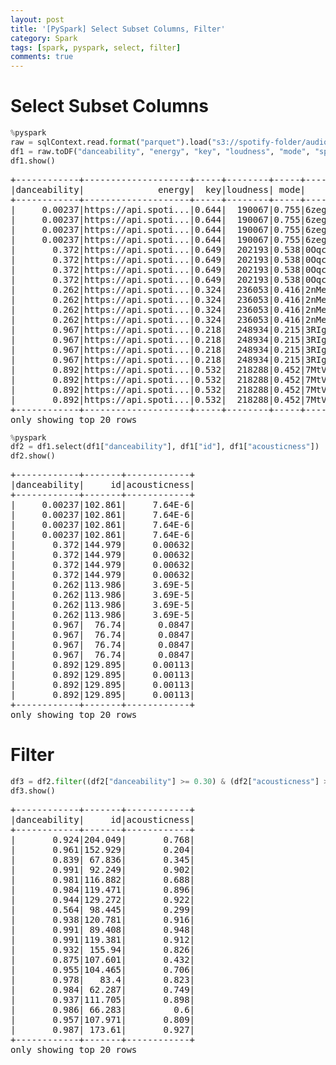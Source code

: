 ```yaml
---
layout: post
title: '[PySpark] Select Subset Columns, Filter'
category: Spark
tags: [spark, pyspark, select, filter]
comments: true
---
```


# Select Subset Columns

~~~python
%pyspark
raw = sqlContext.read.format("parquet").load("s3://spotify-folder/audio-features/dt=2020-01-29/top-tracks.parquet")
df1 = raw.toDF("danceability", "energy", "key", "loudness", "mode", "speechiness", "acousticness", "instrumentalnesss", "liveness", "valence", "tempo", "type", "id", "uri", "track_href", "analysis_url", "duration_ms", "time_signature")
df1.show()
~~~

<pre>
+------------+--------------------+-----+--------+-----+--------------------+------------+-----------------+--------+-------+-----+------+-------+---+--------------------+--------------+--------------------+--------------+
|danceability|              energy|  key|loudness| mode|         speechiness|acousticness|instrumentalnesss|liveness|valence|tempo|  type|     id|uri|          track_href|  analysis_url|         duration_ms|time_signature|
+------------+--------------------+-----+--------+-----+--------------------+------------+-----------------+--------+-------+-----+------+-------+---+--------------------+--------------+--------------------+--------------+
|     0.00237|https://api.spoti...|0.644|  190067|0.755|6zegtH6XXd2PDPLvy...|     7.64E-6|                1|  0.0859| -5.325|    1|0.0448|102.861|  4|https://api.spoti...|audio_features|spotify:track:6ze...|         0.334|
|     0.00237|https://api.spoti...|0.644|  190067|0.755|6zegtH6XXd2PDPLvy...|     7.64E-6|                1|  0.0859| -5.325|    1|0.0448|102.861|  4|https://api.spoti...|audio_features|spotify:track:6ze...|         0.334|
|     0.00237|https://api.spoti...|0.644|  190067|0.755|6zegtH6XXd2PDPLvy...|     7.64E-6|                1|  0.0859| -5.325|    1|0.0448|102.861|  4|https://api.spoti...|audio_features|spotify:track:6ze...|         0.334|
|     0.00237|https://api.spoti...|0.644|  190067|0.755|6zegtH6XXd2PDPLvy...|     7.64E-6|                1|  0.0859| -5.325|    1|0.0448|102.861|  4|https://api.spoti...|audio_features|spotify:track:6ze...|         0.334|
|       0.372|https://api.spoti...|0.649|  202193|0.538|0Oqc0kKFsQ6MhFOLB...|     0.00632|                7|  0.0951|-11.196|    0|0.0519|144.979|  4|https://api.spoti...|audio_features|spotify:track:0Oq...|         0.496|
|       0.372|https://api.spoti...|0.649|  202193|0.538|0Oqc0kKFsQ6MhFOLB...|     0.00632|                7|  0.0951|-11.196|    0|0.0519|144.979|  4|https://api.spoti...|audio_features|spotify:track:0Oq...|         0.496|
|       0.372|https://api.spoti...|0.649|  202193|0.538|0Oqc0kKFsQ6MhFOLB...|     0.00632|                7|  0.0951|-11.196|    0|0.0519|144.979|  4|https://api.spoti...|audio_features|spotify:track:0Oq...|         0.496|
|       0.372|https://api.spoti...|0.649|  202193|0.538|0Oqc0kKFsQ6MhFOLB...|     0.00632|                7|  0.0951|-11.196|    0|0.0519|144.979|  4|https://api.spoti...|audio_features|spotify:track:0Oq...|         0.496|
|       0.262|https://api.spoti...|0.324|  236053|0.416|2nMeu6UenVvwUktBC...|     3.69E-5|               11|    0.11|  -8.92|    0|0.0368|113.986|  4|https://api.spoti...|audio_features|spotify:track:2nM...|         0.151|
|       0.262|https://api.spoti...|0.324|  236053|0.416|2nMeu6UenVvwUktBC...|     3.69E-5|               11|    0.11|  -8.92|    0|0.0368|113.986|  4|https://api.spoti...|audio_features|spotify:track:2nM...|         0.151|
|       0.262|https://api.spoti...|0.324|  236053|0.416|2nMeu6UenVvwUktBC...|     3.69E-5|               11|    0.11|  -8.92|    0|0.0368|113.986|  4|https://api.spoti...|audio_features|spotify:track:2nM...|         0.151|
|       0.262|https://api.spoti...|0.324|  236053|0.416|2nMeu6UenVvwUktBC...|     3.69E-5|               11|    0.11|  -8.92|    0|0.0368|113.986|  4|https://api.spoti...|audio_features|spotify:track:2nM...|         0.151|
|       0.967|https://api.spoti...|0.218|  248934|0.215|3RIgHHpnFKj5Rni1s...|      0.0847|                5|  0.0948| -12.49|    1|0.0368|  76.74|  1|https://api.spoti...|audio_features|spotify:track:3RI...|         0.138|
|       0.967|https://api.spoti...|0.218|  248934|0.215|3RIgHHpnFKj5Rni1s...|      0.0847|                5|  0.0948| -12.49|    1|0.0368|  76.74|  1|https://api.spoti...|audio_features|spotify:track:3RI...|         0.138|
|       0.967|https://api.spoti...|0.218|  248934|0.215|3RIgHHpnFKj5Rni1s...|      0.0847|                5|  0.0948| -12.49|    1|0.0368|  76.74|  1|https://api.spoti...|audio_features|spotify:track:3RI...|         0.138|
|       0.967|https://api.spoti...|0.218|  248934|0.215|3RIgHHpnFKj5Rni1s...|      0.0847|                5|  0.0948| -12.49|    1|0.0368|  76.74|  1|https://api.spoti...|audio_features|spotify:track:3RI...|         0.138|
|       0.892|https://api.spoti...|0.532|  218288|0.452|7MtVPRGtZl6rPjMfL...|     0.00113|                9|   0.127|-10.654|    0| 0.043|129.895|  4|https://api.spoti...|audio_features|spotify:track:7Mt...|         0.203|
|       0.892|https://api.spoti...|0.532|  218288|0.452|7MtVPRGtZl6rPjMfL...|     0.00113|                9|   0.127|-10.654|    0| 0.043|129.895|  4|https://api.spoti...|audio_features|spotify:track:7Mt...|         0.203|
|       0.892|https://api.spoti...|0.532|  218288|0.452|7MtVPRGtZl6rPjMfL...|     0.00113|                9|   0.127|-10.654|    0| 0.043|129.895|  4|https://api.spoti...|audio_features|spotify:track:7Mt...|         0.203|
|       0.892|https://api.spoti...|0.532|  218288|0.452|7MtVPRGtZl6rPjMfL...|     0.00113|                9|   0.127|-10.654|    0| 0.043|129.895|  4|https://api.spoti...|audio_features|spotify:track:7Mt...|         0.203|
+------------+--------------------+-----+--------+-----+--------------------+------------+-----------------+--------+-------+-----+------+-------+---+--------------------+--------------+--------------------+--------------+
only showing top 20 rows
</pre>



~~~python
%pyspark
df2 = df1.select(df1["danceability"], df1["id"], df1["acousticness"])
df2.show()
~~~

<pre>
+------------+-------+------------+
|danceability|     id|acousticness|
+------------+-------+------------+
|     0.00237|102.861|     7.64E-6|
|     0.00237|102.861|     7.64E-6|
|     0.00237|102.861|     7.64E-6|
|     0.00237|102.861|     7.64E-6|
|       0.372|144.979|     0.00632|
|       0.372|144.979|     0.00632|
|       0.372|144.979|     0.00632|
|       0.372|144.979|     0.00632|
|       0.262|113.986|     3.69E-5|
|       0.262|113.986|     3.69E-5|
|       0.262|113.986|     3.69E-5|
|       0.262|113.986|     3.69E-5|
|       0.967|  76.74|      0.0847|
|       0.967|  76.74|      0.0847|
|       0.967|  76.74|      0.0847|
|       0.967|  76.74|      0.0847|
|       0.892|129.895|     0.00113|
|       0.892|129.895|     0.00113|
|       0.892|129.895|     0.00113|
|       0.892|129.895|     0.00113|
+------------+-------+------------+
only showing top 20 rows
</pre>


# Filter

~~~python
df3 = df2.filter((df2["danceability"] >= 0.30) & (df2["acousticness"] >= 0.1)).distinct()
df3.show()
~~~

<pre>
+------------+-------+------------+
|danceability|     id|acousticness|
+------------+-------+------------+
|       0.924|204.049|       0.768|
|       0.961|152.929|       0.204|
|       0.839| 67.836|       0.345|
|       0.991| 92.249|       0.902|
|       0.981|116.882|       0.688|
|       0.984|119.471|       0.896|
|       0.944|129.272|       0.922|
|       0.564| 98.445|       0.299|
|       0.938|120.781|       0.916|
|       0.991| 89.408|       0.948|
|       0.991|119.381|       0.912|
|       0.932| 155.94|       0.826|
|       0.875|107.601|       0.432|
|       0.955|104.465|       0.706|
|       0.978|   83.4|       0.823|
|       0.984| 62.287|       0.749|
|       0.937|111.705|       0.898|
|       0.986| 66.283|         0.6|
|       0.957|107.971|       0.809|
|       0.987| 173.61|       0.927|
+------------+-------+------------+
only showing top 20 rows
</pre>